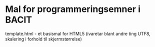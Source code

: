 # Mal for programmeringsemner i BACIT
template.html - et basismal for HTML5 (ivaretar blant andre ting UTF8, skalering i forhold til skjermstørrelse)
